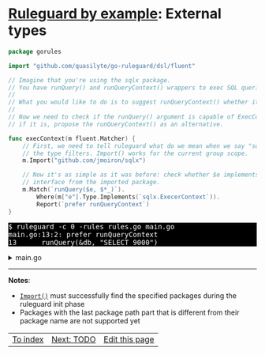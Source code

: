 # [Ruleguard by example](https://go-ruleguard.github.io/by-example/): External types

```go
package gorules

import "github.com/quasilyte/go-ruleguard/dsl/fluent"

// Imagine that you're using the sqlx package.
// You have runQuery() and runQueryContext() wrappers to exec SQL queries.
//
// What you would like to do is to suggest runQueryContext() whether it's possible.
//
// Now we need to check if the runQuery() argument is capable of ExecContext() and
// if it is, propose the runQueryContext() as an alternative.

func execContext(m fluent.Matcher) {
	// First, we need to tell ruleguard what do we mean when we say "sqlx" inside
	// the type filters. Import() works for the current group scope.
	m.Import("github.com/jmoiron/sqlx")

	// Now it's as simple as it was before: check whether $e implements the
	// interface from the imported package.
	m.Match(`runQuery($e, $*_)`).
		Where(m["e"].Type.Implements(`sqlx.ExecerContext`)).
		Report(`prefer runQueryContext`)
}
```

<pre style="color: white; background-color: black">
$ ruleguard -c 0 -rules rules.go main.go
main.go:13:2: prefer runQueryContext
13		runQuery(&db, "SELECT 9000")
</pre>

<details><summary>main.go</summary>

```go
package main

import (
	"context"

	"github.com/jmoiron/sqlx"
)

func main() {
	var db sqlx.DB
	var execer sqlx.Execer // Doesn't implement sqlx.ExecerContext

	runQuery(&db, "SELECT 9000")
	runQuery(execer, "SELECT 9000")
}

func runQuery(e sqlx.Execer, rest ...interface{}) {}

func runQueryContext(ctx context.Context, e sqlx.ExecerContext, rest ...interface{}) {}
```

</details>

<hr>

**Notes**:

* [`Import()`](https://pkg.go.dev/github.com/quasilyte/go-ruleguard/dsl/fluent#Matcher.Import) must successfully find the specified packages during the ruleguard init phase
* Packages with the last package path part that is different from their package name are not supported yet

<table><tr>
<td><a href="index">To index</a></td>
<td><a href="TODO">Next: TODO</a></td>
<td><a href="https://github.com/go-ruleguard/go-ruleguard.github.io/edit/master/by-example/external-types.md">Edit this page</a></td>
</tr></table>
